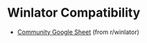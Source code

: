 # Winlator Compatibility

- [Community Google Sheet](https://docs.google.com/spreadsheets/d/1UI0dCJTdxkAD8pDUoCtqwe7hCRSD35w0N3zESTmNYBU/edit?gid=0#gid=0) (from r/winlator)
